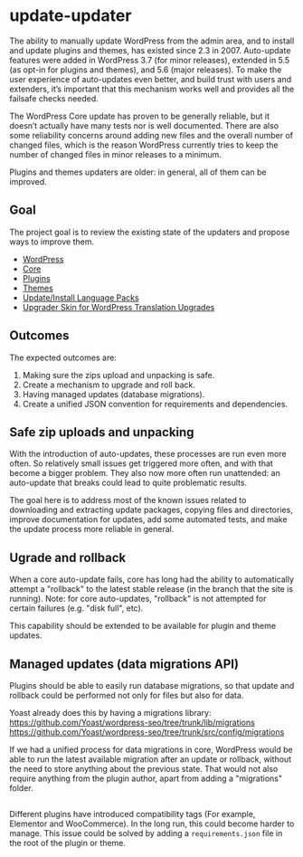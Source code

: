 # update-updater

The ability to manually update WordPress from the admin area, and to install and update plugins and themes, has existed since 2.3 in 2007.
Auto-update features were added in WordPress 3.7 (for minor releases), extended in 5.5 (as opt-in for plugins and themes), and 5.6 (major releases). To make the user experience of auto-updates even better, and build trust with users and extenders, it’s important that this mechanism works well and provides all the failsafe checks needed.

The WordPress Core update has proven to be generally reliable, but it doesn’t actually have many tests nor is well documented. There are also some reliability concerns around adding new files and the overall number of changed files, which is the reason WordPress currently tries to keep the number of changed files in minor releases to a minimum.

Plugins and themes updaters are older: in general, all of them can be improved.

## Goal
The project goal is to review the existing state of the updaters and propose ways to improve them.

- [WordPress](https://developer.wordpress.org/reference/classes/wp_upgrader/)
- [Core](https://developer.wordpress.org/reference/classes/core_upgrader/)
- [Plugins](https://developer.wordpress.org/reference/classes/plugin_upgrader/)
- [Themes](https://developer.wordpress.org/reference/classes/theme_upgrader/)
- [Update/Install Language Packs](https://developer.wordpress.org/reference/classes/language_pack_upgrader/)
- [Upgrader Skin for WordPress Translation Upgrades](https://developer.wordpress.org/reference/classes/language_pack_upgrader_skin/)

## Outcomes
The expected outcomes are:
1. Making sure the zips upload and unpacking is safe.
2. Create a mechanism to upgrade and roll back.
3. Having managed updates (database migrations).
4. Create a unified JSON convention for requirements and dependencies.

## Safe zip uploads and unpacking
With the introduction of auto-updates, these processes are run even more often. So relatively small issues get triggered more often, and with that become a bigger problem. They also now more often run unattended: an auto-update that breaks could lead to quite problematic results.

The goal here is to address most of the known issues related to downloading and extracting update packages, copying files and directories, improve documentation for updates, add some automated tests, and make the update process more reliable in general.

## Ugrade and rollback
When a core auto-update fails, core has long had the ability to automatically attempt a "rollback" to the latest stable release (in the branch that the site is running). Note: for core auto-updates, "rollback" is not attempted for certain failures (e.g. "disk full", etc).

This capability should be extended to be available for plugin and theme updates.

## Managed updates (data migrations API)

Plugins should be able to easily run database migrations, so that update and rollback could be performed not only for files but also for data.

Yoast already does this by having a migrations library:
https://github.com/Yoast/wordpress-seo/tree/trunk/lib/migrations
https://github.com/Yoast/wordpress-seo/tree/trunk/src/config/migrations

If we had a unified process for data migrations in core, WordPress would be able to run the latest available migration after an update or rollback, without the need to store anything about the previous state. That would not also require anything from the plugin author, apart from adding a "migrations" folder.

## 
Different plugins have introduced compatibility tags (For example, Elementor and WooCommerce). 
In the long run, this could become harder to manage.
This issue could be solved by adding a `requirements.json` file in the root of the plugin or theme. 
